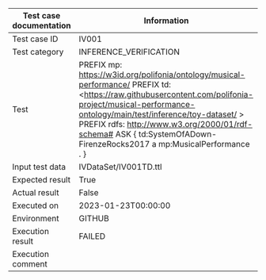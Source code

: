 | Test case documentation |                                                                                                                                                          Information                                                                                                                                                           |
| ----------------------- | ------------------------------------------------------------------------------------------------------------------------------------------------------------------------------------------------------------------------------------------------------------------------------------------------------------------------------ |
| Test case ID            | IV001                                                                                                                                                                                                                                                                                                                          |
| Test category           | INFERENCE_VERIFICATION                                                                                                                                                                                                                                                                                                         |
| Test                    | PREFIX mp: <https://w3id.org/polifonia/ontology/musical-performance/> PREFIX td: <https://raw.githubusercontent.com/polifonia-project/musical-performance-ontology/main/test/inference/toy-dataset/ > PREFIX rdfs: <http://www.w3.org/2000/01/rdf-schema#> ASK { td:SystemOfADown-FirenzeRocks2017 a mp:MusicalPerformance . } |
| Input test data         | IVDataSet/IV001TD.ttl                                                                                                                                                                                                                                                                                                          |
| Expected result         | True                                                                                                                                                                                                                                                                                                                           |
| Actual result           | False                                                                                                                                                                                                                                                                                                                          |
| Executed on             | 2023-01-23T00:00:00                                                                                                                                                                                                                                                                                                            |
| Environment             | GITHUB                                                                                                                                                                                                                                                                                                                         |
| Execution result        | FAILED                                                                                                                                                                                                                                                                                                                         |
| Execution comment       |                                                                                                                                                                                                                                                                                                                                |
